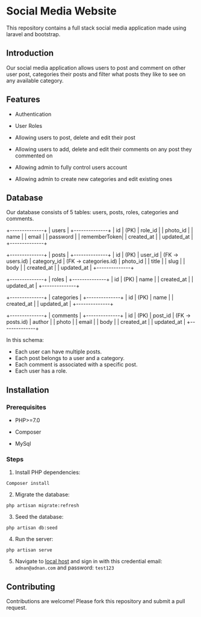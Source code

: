 # Social Media Website

This repository contains a full stack social media application made using laravel and bootstrap.

## Introduction

Our social media application allows users to post and comment on other user post, categories their posts and filter what posts they like to see on any available category.

## Features

- Authentication

- User Roles

- Allowing users to post, delete and edit their post

- Allowing users to add, delete and edit their comments on any post they commented on

- Allowing admin to fully control users account

- Allowing admin to create new categories and edit existing ones


## Database

Our database consists of 5 tables: users, posts, roles, categories and comments.

+--------------+
|    users     |
+--------------+
| id           | (PK)
| role_id      |
| photo_id     |
| name         |
| email        |
| password     |
| rememberToken|
| created_at   |
| updated_at   |
+--------------+

+--------------+
|    posts     |
+--------------+
| id           | (PK)
| user_id      | (FK -> users.id)
| category_id  | (FK -> categories.id)
| photo_id     |
| title        |
| slug         |
| body         |
| created_at   |
| updated_at   |
+--------------+

+--------------+
|    roles     |
+--------------+
| id           | (PK)
| name         |
| created_at   |
| updated_at   |
+--------------+

+--------------+
| categories   |
+--------------+
| id           | (PK)
| name         |
| created_at   |
| updated_at   |
+--------------+

+--------------+
|  comments    |
+--------------+
| id           | (PK)
| post_id      | (FK -> posts.id)
| author       |
| photo        |
| email        |
| body         |
| created_at   |
| updated_at   |
+--------------+


In this schema:

- Each user can have multiple posts.
- Each post belongs to a user and a category.
- Each comment is associated with a specific post.
- Each user has a role.


## Installation


### Prerequisites

- PHP>=7.0

- Composer

- MySql

### Steps

1. Install PHP dependencies:
```
Composer install
```

2. Migrate the database:
```
php artisan migrate:refresh
```

3. Seed the database:
```
php artisan db:seed
```

4. Run the server:
```
php artisan serve
```

5. Navigate to [local host](http://localhost:8080) and sign in with this credential email: `adnan@adnan.com` and password: `test123`

## Contributing

Contributions are welcome! Please fork this repository and submit a pull request.
